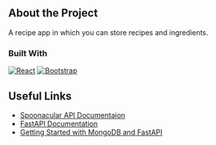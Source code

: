 ## About the Project

A recipe app in which you can store recipes and ingredients. 

### Built With
[![React][React.js]][React-url]
[![Bootstrap][Bootstrap.com]][Bootstrap-url]

## Useful Links

* [Spoonacular API Documentaion](https://spoonacular.com/food-api/docs)
* [FastAPI Documentation](https://fastapi.tiangolo.com/)
* [Getting Started with MongoDB and FastAPI](https://www.mongodb.com/developer/languages/python/python-quickstart-fastapi/)


<!-- MARKDOWN LINKS & IMAGES -->
[React.js]: https://img.shields.io/badge/React-20232A?style=for-the-badge&logo=react&logoColor=61DAFB
[React-url]: https://reactjs.org/

[Bootstrap.com]: https://img.shields.io/badge/Bootstrap-563D7C?style=for-the-badge&logo=bootstrap&logoColor=white
[Bootstrap-url]: https://getbootstrap.com

